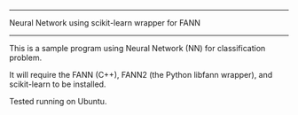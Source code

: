 
**************************************************
Neural Network using scikit-learn wrapper for FANN
**************************************************

This is a sample program using Neural Network (NN) for classification problem. 

It will require the FANN (C++), FANN2 (the Python libfann wrapper), and scikit-learn to be installed.

Tested running on Ubuntu.
